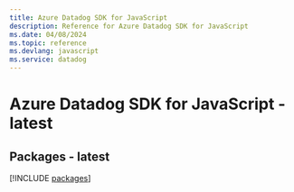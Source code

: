 ```yaml
---
title: Azure Datadog SDK for JavaScript
description: Reference for Azure Datadog SDK for JavaScript
ms.date: 04/08/2024
ms.topic: reference
ms.devlang: javascript
ms.service: datadog
---
```

# Azure Datadog SDK for JavaScript - latest
## Packages - latest
[!INCLUDE [packages](datadog-index.md)]
